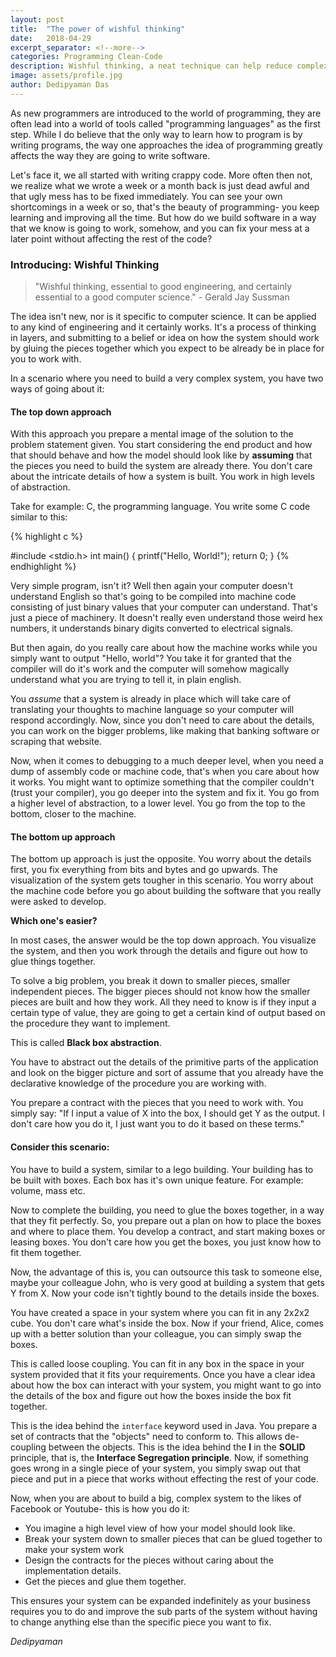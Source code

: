 ```yaml
---
layout: post
title:  "The power of wishful thinking"
date:   2018-04-29
excerpt_separator: <!--more-->
categories: Programming Clean-Code
description: Wishful thinking, a neat technique can help reduce complexity. Find out how!
image: assets/profile.jpg
author: Dedipyaman Das
---
```


As new programmers are introduced to the world of programming, they are often lead into a world of tools called "programming languages" as the first step. While I do believe that the only way to learn how to program is by writing programs, the way one approaches the idea of programming greatly affects the way they are going to write software. 
<!--more-->

Let's face it, we all started with writing crappy code. More often then not, we realize what we wrote a week or a month back is just dead awful and that ugly mess has to be fixed immediately. You can see your own shortcomings in a week or so, that's the beauty of programming- you keep learning and improving all the time. But how do we build software in a way that we know is going to work, somehow, and you can fix your mess at a later point without affecting the rest of the code? 

### Introducing: Wishful Thinking

>"Wishful thinking, essential to good engineering, and certainly essential to a good computer science." - Gerald Jay Sussman

The idea isn't new, nor is it specific to computer science. It can be applied to any kind of engineering and it certainly works. It's a process of thinking in layers, and submitting to a belief or idea on how the system should work by gluing the pieces together which you expect to be already be in place for you to work with.

In a scenario where you need to build a very complex system, you have two ways of going about it:

#### The top down approach

With this approach you prepare a mental image of the solution to the problem statement given. You start considering the end product and how that should behave and how the model should look like by **assuming** that the pieces you need to build the system are already there. You don't care about the intricate details of how a system is built. You work in high levels of abstraction.

Take for example: C, the programming language.
You write some C code similar to this:

{% highlight c %}

#include <stdio.h>
int main()
{
  printf("Hello, World!");
  return 0;
}
{% endhighlight %}

Very simple program, isn't it? Well then again your computer doesn't understand English so that's going to be compiled into machine code consisting of just binary values that your computer can understand. That's just a piece of machinery. It doesn't really even understand those weird hex numbers, it understands binary digits converted to electrical signals.

But then again, do you really care about how the machine works while you simply want to output "Hello, world"? You take it for granted that the compiler will do it's work and the computer will somehow magically understand what you are trying to tell it, in plain english.

You _assume_ that a system is already in place which will take care of translating your thoughts to machine language so your computer will respond accordingly. Now, since you don't need to care about the details, you can work on the bigger problems, like making that banking software or scraping that website.

Now, when it comes to debugging to a much deeper level, when you need a dump of assembly code or machine code, that's when you care about how it works. You might want to optimize something that the compiler couldn't (trust your compiler), you go deeper into the system and fix it. You go from a higher level of abstraction, to a lower level. You go from the top to the bottom, closer to the machine.

#### The bottom up approach

The bottom up approach is just the opposite. You worry about the details first, you fix everything from bits and bytes and go upwards. The visualization of the system gets tougher in this scenario. You worry about the machine code before you go about building the software that you really were asked to develop.

**Which one's easier?**

In most cases, the answer would be the top down approach. You visualize the system, and then you work through the details and figure out how to glue things together.

To solve a big problem, you break it down to smaller pieces, smaller independent pieces. The bigger pieces should not know how the smaller pieces are built and how they work. All they need to know is if they input a certain type of value, they are going to get a certain kind of output based on the procedure they want to implement. 

This is called **Black box abstraction**. 

You have to abstract out the details of the primitive parts of the application and look on the bigger picture and sort of assume that you already have the declarative knowledge of the procedure you are working with.

You prepare a contract with the pieces that you need to work with. You simply say: "If I input a value of X into the box, I should get Y as the output. I don't care how you do it, I just want you to do it based on these terms."

#### Consider this scenario:

You have to build a system, similar to a lego building. Your building has to be built with boxes. Each box has it's own unique feature. For example: volume, mass etc.

Now to complete the building, you need to glue the boxes together, in a way that they fit perfectly. So, you prepare out a plan on how to place the boxes and where to place them. You develop a contract, and start making boxes or leasing boxes. You don't care how you get the boxes, you just know how to fit them together.

Now, the advantage of this is, you can outsource this task to someone else, maybe your colleague John, who is very good at building a system that gets Y from X. Now your code isn't tightly bound to the details inside the boxes. 

You have created a space in your system where you can fit in any 2x2x2 cube. You don't care what's inside the box. Now if your friend, Alice, comes up with a better solution than your colleague, you can simply swap the boxes. 

This is called loose coupling. You can fit in any box in the space in your system provided that it fits your requirements. Once you have a clear idea about how the box can interact with your system, you might want to go into the details of the box and figure out how the boxes inside the box fit together.

This is the idea behind the `interface` keyword used in Java. You prepare a set of contracts that the "objects" need to conform to. This allows de-coupling between the objects. This is the idea behind the **I** in the **SOLID** principle, that is, the **Interface Segregation principle**. Now, if something goes wrong in a single piece of your system, you simply swap out that piece and put in a piece that works without effecting the rest of your code.

Now, when you are about to build a big, complex system to the likes of Facebook or Youtube- this is how you do it:

- You imagine a high level view of how your model should look like.
- Break your system down to smaller pieces that can be glued together to make your system work
- Design the contracts for the pieces without caring about the implementation details.
- Get the pieces and glue them together.

This ensures your system can be expanded indefinitely as your business requires you to do and improve the sub parts of the system without having to change anything else than the specific piece you want to fix.

_Dedipyaman_